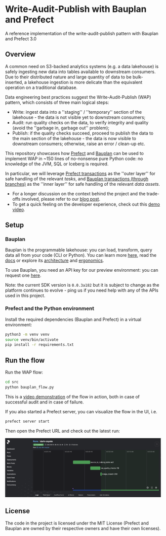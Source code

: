 # Write-Audit-Publish with Bauplan and Prefect
A reference implementation of the write-audit-publish pattern with Bauplan and Prefect 3.0

## Overview

A common need on S3-backed analytics systems (e.g. a data lakehouse) is safely ingesting new data into tables available to downstream consumers. Due to their distributed nature and large quantity of data to be bulk-inserted, a lakehouse ingestion is more delicate than the equivalent operation on a traditional database.

Data engineering best practices suggest the Write-Audit-Publish (WAP) pattern, which consists of three main logical steps:

* Write: ingest data into a ''staging'' / ''temporary'' section of the lakehouse - the data is not visible yet to downstream consumers;
* Audit: run quality checks on the data, to verify integrity and quality (avoid the ''garbage in, garbage out'' problem);
* Publish: if the quality checks succeed, proceed to publish the data to the main section of the lakehouse - the data is now visible to downstream consumers; otherwise, raise an error / clean-up etc.

This repository showcases how [Prefect](https://www.prefect.io/) and [Bauplan](https://www.bauplanlabs.com/) can be used to implement WAP in ~150 lines of no-nonsense pure Python code: no knowledge of the JVM, SQL or Iceberg is required.  

In particular, we will leverage [Prefect transactions](https://docs-3.prefect.io/3.0rc/develop/transactions#write-your-first-transaction) as the ''outer layer'' for safe handling of the relevant _tasks_, and [Bauplan transactions (through branches)](https://docs.bauplanlabs.com/en/latest/tutorial/02_catalog.html) as the ''inner layer'' for safe handling of the relevant _data assets_. 

* For a longer discussion on the context behind the project and the trade-offs involved, please refer to our [blog post](https://www.prefect.io/blog/prefect-on-the-lakehouse-write-audit-publish-pattern-with-transactions-and-git-for-data).
* To get a quick feeling on the developer experience, check out this [demo video](https://www.loom.com/share/0387703f204e4b3680b1cb14302a04da?sid=536f3a9f-c590-4548-a3c2-b5861b8c17c0).

## Setup

### Bauplan

Bauplan is the programmable lakehouse: you can load, transform, query data all from your code (CLI or Python). You can learn more [here](https://www.bauplanlabs.com/), read the [docs](https://docs.bauplanlabs.com/) or explore its [architecture](https://arxiv.org/pdf/2308.05368) and [ergonomics](https://arxiv.org/pdf/2404.13682).

To use Bauplan, you need an API key for our preview environment: you can request one [here](https://www.bauplanlabs.com/#join).

Note: the current SDK version is `0.0.3a182` but it is subject to change as the platform continues to evolve - ping us if you need help with any of the APIs used in this project.

### Prefect and the Python environment

Install the required dependencies (Bauplan and Prefect) in a virtual environment:

```bash
python3 -m venv venv
source venv/bin/activate
pip install -r requirements.txt
```

## Run the flow

Run the WAP flow:

```bash
cd src
python bauplan_flow.py
```

This is a [video demonstration](https://www.loom.com/share/0387703f204e4b3680b1cb14302a04da?sid=536f3a9f-c590-4548-a3c2-b5861b8c17c0) of the flow in action, both in case of successful audit and in case of failure.

If you also started a Prefect server, you can visualize the flow in the UI, i.e.

```bash
prefect server start
```

Then open the Prefect URL and check out the latest run:

![prefect UI](img/UI.png)


## License

The code in the project is licensed under the MIT License (Prefect and Bauplan are owned by their respective owners and have their own licenses). 
